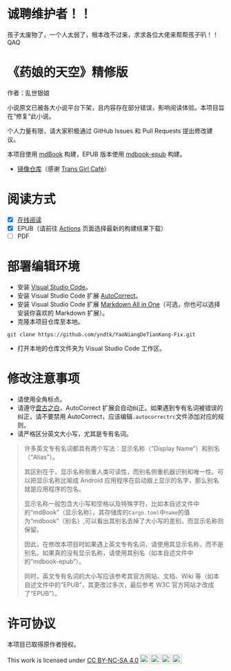 # 诚聘维护者！！

孩子太废物了，一个人太弱了，根本改不过来，求求各位大佬来帮帮孩子叭！！QAQ

# 《药娘的天空》精修版

作者：乱世银娘

小说原文已被各大小说平台下架，且内容存在部分错误，影响阅读体验。本项目旨在“修复”此小说。

个人力量有限，请大家积极通过 GitHub Issues 和 Pull Requests 提出修改建议。

本项目使用 [mdBook](https://github.com/rust-lang/mdBook) 构建，EPUB 版本使用 [mdbook-epub](https://github.com/Michael-F-Bryan/mdbook-epub) 构建。

- [镜像仓库](https://git.transgirl.cafe/yndtk/YaoNiangDeTianKong-Fix)（感谢 [Trans Girl Café](https://transgirl.cafe/)）

# 阅读方式

- [x] [在线阅读](https://yndtk.github.io/YaoNiangDeTianKong-Fix)
- [x] EPUB（请前往 [Actions](https://github.com/yndtk/YaoNiangDeTianKong-Fix/actions) 页面选择最新的构建结果下载）
- [ ] PDF

# 部署编辑环境

- 安装 [Visual Studio Code](https://code.visualstudio.com)。
- 安装 Visual Studio Code 扩展 [AutoCorrect](https://marketplace.visualstudio.com/items?itemName=huacnlee.autocorrect)。
- 安装 Visual Studio Code 扩展 [Markdown All in One](https://marketplace.visualstudio.com/items?itemName=yzhang.markdown-all-in-one)（可选，你也可以选择安装你喜欢的 Markdown 扩展）。
- 克隆本项目仓库至本地。

```shell
git clone https://github.com/yndtk/YaoNiangDeTianKong-Fix.git
```

- 打开本地的仓库文件夹为 Visual Studio Code 工作区。

# 修改注意事项

- 请使用全角标点。
- 请遵守[盘古之白](https://github.com/vinta/pangu.js)，AutoCorrect 扩展会自动纠正。如果遇到专有名词被错误的纠正，请不要禁用 AutoCorrect，应该编辑`.autocorrectrc`文件添加对应的规则。
- 请严格区分英文大小写，尤其是专有名词。
> 许多英文专有名词都具有两个写法：显示名称（“Display Name”）和别名（“Alias”）。
> 
> 其区别在于，显示名称侧重人类可读性，而别名侧重机器识别和唯一性。可以把显示名称比喻成 Android 应用程序在启动器上显示的名字，那么别名就是应用程序的包名。
> 
> 显示名称一般包含大小写和空格以及特殊字符，比如本自述文件中的“mdBook”（显示名称），其存储库的`Cargo.toml`中`name`的值为“mdbook”（别名）,可以看出其别名去掉了大小写的差别，而显示名称则保留。
> 
> 因此，在修改本项目时如果遇上英文专有名词，请使用其显示名称，而不是别名。如果真的没有显示名称，请使用其别名（如本自述文件中的“mdbook-epub”）。
> 
> 同时，英文专有名词的大小写应该参考其官方网站、文档、Wiki 等（如本自述文件中的“EPUB”，其更改过多次，最后参考 W3C 官方网站才改成了“EPUB”）。

# 许可协议

本项目已取得原作者授权。

<p xmlns:cc="http://creativecommons.org/ns#" >This work is licensed under <a href="http://creativecommons.org/licenses/by-nc-sa/4.0/?ref=chooser-v1" target="_blank" rel="license noopener noreferrer" style="display:inline-block;">CC BY-NC-SA 4.0<img style="height:22px!important;margin-left:3px;vertical-align:text-bottom;" src="https://mirrors.creativecommons.org/presskit/icons/cc.svg?ref=chooser-v1"><img style="height:22px!important;margin-left:3px;vertical-align:text-bottom;" src="https://mirrors.creativecommons.org/presskit/icons/by.svg?ref=chooser-v1"><img style="height:22px!important;margin-left:3px;vertical-align:text-bottom;" src="https://mirrors.creativecommons.org/presskit/icons/nc.svg?ref=chooser-v1"><img style="height:22px!important;margin-left:3px;vertical-align:text-bottom;" src="https://mirrors.creativecommons.org/presskit/icons/sa.svg?ref=chooser-v1"></a></p>
